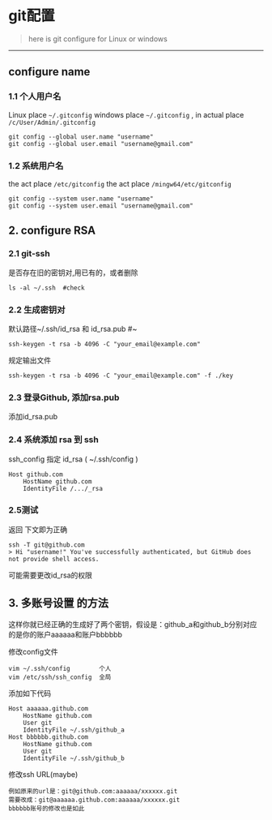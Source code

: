 # git配置

> here is git configure for Linux or windows

---

## configure name

### 1.1 个人用户名

Linux place  ` ~/.gitconfig `
windows place  ` ~/.gitconfig ` , in actual place  ` /c/User/Admin/.gitconfig `

    git config --global user.name "username"
    git config --global user.email "username@gmail.com"


### 1.2 系统用户名

the act place  ` /etc/gitconfig `
the act place  ` /mingw64/etc/gitconfig `

    git config --system user.name "username"
    git config --system user.email "username@gmail.com"



## 2. configure RSA

### 2.1 git-ssh

是否存在旧的密钥对,用已有的，或者删除

    ls -al ~/.ssh  #check


### 2.2 生成密钥对

默认路径~/.ssh/id_rsa	和	id_rsa.pub  #~

	ssh-keygen -t rsa -b 4096 -C "your_email@example.com"

规定输出文件

	ssh-keygen -t rsa -b 4096 -C "your_email@example.com" -f ./key


### 2.3 登录Github, 添加rsa.pub

添加id_rsa.pub


### 2.4 系统添加 rsa 到 ssh
ssh_config 指定 id_rsa ( ~/.ssh/config )

```shell 
Host github.com
    HostName github.com
    IdentityFile /.../_rsa
```


### 2.5测试

返回 下文即为正确
```shell
ssh -T git@github.com
> Hi "username!" You've successfully authenticated, but GitHub does not provide shell access.
```

可能需要更改id_rsa的权限



## 3. 多账号设置 的方法

这样你就已经正确的生成好了两个密钥，假设是：github_a和github_b分别对应的是你的账户aaaaaa和账户bbbbbb

修改config文件

	vim ~/.ssh/config        个人
	vim /etc/ssh/ssh_config  全局


添加如下代码

```shell
Host aaaaaa.github.com
	HostName github.com
	User git
 	IdentityFile ~/.ssh/github_a
Host bbbbbb.github.com
	HostName github.com
	User git
	IdentityFile ~/.ssh/github_b
```

修改ssh URL(maybe)

	例如原来的url是：git@github.com:aaaaaa/xxxxxx.git
	需要改成：git@aaaaaa.github.com:aaaaaa/xxxxxx.git
	bbbbbb账号的修改也是如此


